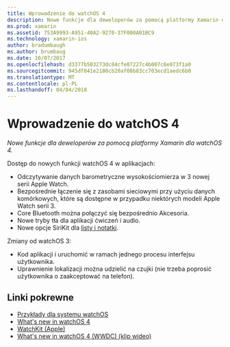 ```yaml
---
title: Wprowadzenie do watchOS 4
description: Nowe funkcje dla deweloperów za pomocą platformy Xamarin dla watchOS 4.
ms.prod: xamarin
ms.assetid: 753A9993-A951-40A2-9270-37F000A01BC9
ms.technology: xamarin-ios
author: bradumbaugh
ms.author: brumbaug
ms.date: 10/07/2017
ms.openlocfilehash: d3377b503273dc84cfe07227c4b007c8e073f1a0
ms.sourcegitcommit: 945df041e2180cb20af08b83cc703ecd1aedc6b0
ms.translationtype: MT
ms.contentlocale: pl-PL
ms.lasthandoff: 04/04/2018
---
```

# <a name="introduction-to-watchos-4"></a>Wprowadzenie do watchOS 4

_Nowe funkcje dla deweloperów za pomocą platformy Xamarin dla watchOS 4._

Dostęp do nowych funkcji watchOS 4 w aplikacjach:

* Odczytywanie danych barometryczne wysokościomierza w 3 nowej serii Apple Watch.
* Bezpośrednie łączenie się z zasobami sieciowymi przy użyciu danych komórkowych, które są dostępne w przypadku niektórych modeli Apple Watch serii 3.
* Core Bluetooth można połączyć się bezpośrednio Akcesoria.
* Nowe tryby tła dla aplikacji ćwiczeń i audio.
* Nowe opcje SiriKit dla [listy i notatki](~/ios/platform/introduction-to-ios11/sirikit.md).

Zmiany od watchOS 3:

* Kod aplikacji i uruchomić w ramach jednego procesu interfejsu użytkownika.
* Uprawnienie lokalizacji można udzielić na czujki (nie trzeba poprosić użytkownika o zaakceptować na telefon).


## <a name="related-links"></a>Linki pokrewne

- [Przykłady dla systemu watchOS](https://developer.xamarin.com/samples/watchos/all/)
- [What's new in watchOS 4](https://developer.apple.com/watchos/)
- [WatchKit (Apple)](https://developer.apple.com/documentation/watchkit)
- [What's new in watchOS 4 (WWDC) (klip wideo)](https://developer.apple.com/videos/play/wwdc2017/205/)
